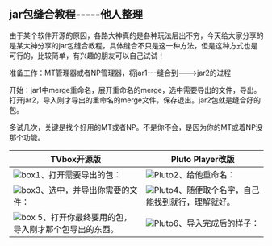 ## jar包缝合教程-----他人整理

由于某个软件开源的原因，各路大神真的是各种玩法层出不穷，今天给大家分享的是某大神分享的jar包缝合教程，具体缝合不只是这一种方法，但是这种方式也是可行的，比较简单，有兴趣的朋友可以自己试试！

准备工作：MT管理器或者NP管理器，将jar1---缝合到--->jar2的过程

开始：jar1中merge重命名，展开重命名的merge，选中需要导出的文件，导出。打开jar2，导入刚才导出的重命名的merge文件，保存退出。jar2包就是缝合好的包。

多试几次，关键是找个好用的MT或者NP。不是你不会，是因为你的MT或着NP没那个功能。

TVbox开源版 |Pluto Player改版
---------|---------
![box](https://liu673cn.github.io/box/sub/img/box01.jpg)1、打开需要导出的包： | ![Pluto](https://liu673cn.github.io/box/sub/img/Pluto01.jpg)2、给他重命名：
![box](https://liu673cn.github.io/box/sub/img/box02.jpg)3、选中，并导出你需要的文件： | ![Pluto](https://liu673cn.github.io/box/sub/img/Pluto02.jpg)4、随便取个名字，自己能找到就行，理解就好。
![box](https://liu673cn.github.io/box/sub/img/box03.jpg) 5、打开你最终要用的包，导入刚才那个包导出的东西。| ![Pluto](https://liu673cn.github.io/box/sub/img/Pluto03.jpg)6、导入完成后的样子：
